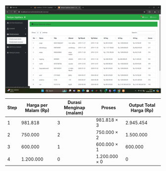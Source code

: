 ![bpath](./Deskchecking.png)  


| Step | Harga per Malam (Rp) | Durasi Menginap (malam) | Proses           | Output Total Harga (Rp) |
|------|-----------------------|---------------------------|-------------------|--------------------------|
| 1    | 981.818               | 3                         | 981.818 × 3       | 2.945.454                |
| 2    | 750.000               | 2                         | 750.000 × 2       | 1.500.000                |
| 3    | 600.000               | 1                         | 600.000 × 1       | 600.000                  |
| 4    | 1.200.000             | 0                         | 1.200.000 × 0     | 0                        |

